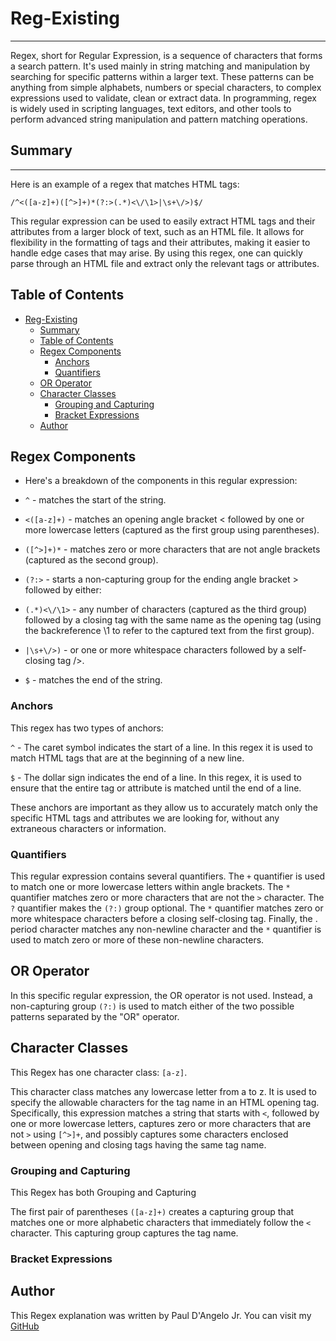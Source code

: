 # Reg-Existing
___
Regex, short for Regular Expression, is a sequence of characters that forms a search pattern. It's used mainly in string matching and manipulation by searching for specific patterns within a larger text. These patterns can be anything from simple alphabets, numbers or special characters, to complex expressions used to validate, clean or extract data. In programming, regex is widely used in scripting languages, text editors, and other tools to perform advanced string manipulation and pattern matching operations.

## Summary
___

Here is an example of a regex that matches HTML tags:

``` /^<([a-z]+)([^>]+)*(?:>(.*)<\/\1>|\s+\/>)$/ ```

This regular expression can be used to easily extract HTML tags and their attributes from a larger block of text, such as an HTML file. It allows for flexibility in the formatting of tags and their attributes, making it easier to handle edge cases that may arise. By using this regex, one can quickly parse through an HTML file and extract only the relevant tags or attributes.

## Table of Contents

- [Reg-Existing](#reg-existing)
  - [Summary](#summary)
  - [Table of Contents](#table-of-contents)
  - [Regex Components](#regex-components)
    - [Anchors](#anchors)
    - [Quantifiers](#quantifiers)
  - [OR Operator](#or-operator)
  - [Character Classes](#character-classes)
    - [Grouping and Capturing](#grouping-and-capturing)
    - [Bracket Expressions](#bracket-expressions)
  - [Author](#author)

## Regex Components

* Here's a breakdown of the components in this regular expression:

* ``` ^ ``` - matches the start of the string.

* ``` <([a-z]+) ``` - matches an opening angle bracket < followed by one or more lowercase letters (captured as the first group using parentheses).

* ``` ([^>]+)* ``` - matches zero or more characters that are not angle brackets (captured as the second group).

* ``` (?:> ``` - starts a non-capturing group for the ending angle bracket > followed by either:

* ``` (.*)<\/\1> ``` - any number of characters (captured as the third group) followed by a closing tag with the same name as the opening tag (using the backreference \1 to refer to the captured text from the first group).

* ``` |\s+\/>) ``` - or one or more whitespace characters followed by a self-closing tag />.

* ``` $ ``` - matches the end of the string.

### Anchors
This regex has two types of anchors:

``` ^ ``` - The caret symbol indicates the start of a line. In this regex it is used to match HTML tags that are at the beginning of a new line.

``` $ ``` - The dollar sign indicates the end of a line. In this regex, it is used to ensure that the entire tag or attribute is matched until the end of a line.

These anchors are important as they allow us to accurately match only the specific HTML tags and attributes we are looking for, without any extraneous characters or information.

### Quantifiers

This regular expression contains several quantifiers. The ``` + ``` quantifier is used to match one or more lowercase letters within angle brackets. The ``` * ``` quantifier matches zero or more characters that are not the ``` > ``` character. The ``` ? ``` quantifier makes the ``` (?:) ``` group optional. The ``` * ``` quantifier matches zero or more whitespace characters before a closing self-closing tag. Finally, the . period character matches any non-newline character and the ``` * ``` quantifier is used to match zero or more of these non-newline characters.

## OR Operator

In this specific regular expression, the OR operator is not used. Instead, a non-capturing group ``` (?:) ``` is used to match either of the two possible patterns separated by the "OR" operator.

## Character Classes

This Regex has one character class: ``` [a-z] ```.

This character class matches any lowercase letter from a to z. It is used to specify the allowable characters for the tag name in an HTML opening tag. Specifically, this expression matches a string that starts with ``` < ```, followed by one or more lowercase letters, captures zero or more characters that are not ``` > ``` using ``` [^>]+ ```, and possibly captures some characters enclosed between opening and closing tags having the same tag name.


### Grouping and Capturing

This Regex has both Grouping and Capturing

The first pair of parentheses ``` ([a-z]+) ``` creates a capturing group that matches one or more alphabetic characters that immediately follow the ``` < ``` character. This capturing group captures the tag name.



### Bracket Expressions


## Author

This Regex explanation was written by Paul D'Angelo Jr. You can visit my [GitHub](https://github.com/Pauldan1988)
